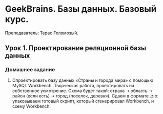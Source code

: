 # GeekBrains. Базы данных. Базовый курс.
Преподаватель: Тарас Голомозый.

## Урок 1. Проектирование реляционной базы данных

### Домашнее задание

1. Спроектировать базу данных «Страны и города мира» с помощью MySQL Workbench. 
Творческая работа, проектировать на собственное усмотрение. 
Схема будет такой: страна ➝ область ➝ район (если есть) ➝ город (поселок, деревня). 
Сдаем в формате .zip: упаковываем готовый скрипт, который сгенерировал Workbench, и схему Workbench.
